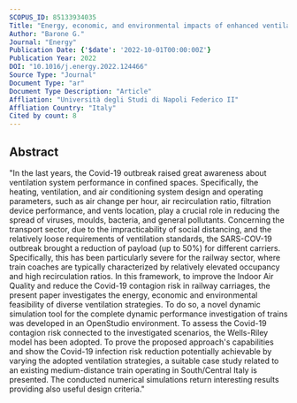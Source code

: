 ```yaml
---
SCOPUS_ID: 85133934035
Title: "Energy, economic, and environmental impacts of enhanced ventilation strategies on railway coaches to reduce Covid-19 contagion risks"
Author: "Barone G."
Journal: "Energy"
Publication Date: {'$date': '2022-10-01T00:00:00Z'}
Publication Year: 2022
DOI: "10.1016/j.energy.2022.124466"
Source Type: "Journal"
Document Type: "ar"
Document Type Description: "Article"
Affliation: "Università degli Studi di Napoli Federico II"
Affliation Country: "Italy"
Cited by count: 8
---
```


## Abstract
"In the last years, the Covid-19 outbreak raised great awareness about ventilation system performance in confined spaces. Specifically, the heating, ventilation, and air conditioning system design and operating parameters, such as air change per hour, air recirculation ratio, filtration device performance, and vents location, play a crucial role in reducing the spread of viruses, moulds, bacteria, and general pollutants. Concerning the transport sector, due to the impracticability of social distancing, and the relatively loose requirements of ventilation standards, the SARS-COV-19 outbreak brought a reduction of payload (up to 50%) for different carriers. Specifically, this has been particularly severe for the railway sector, where train coaches are typically characterized by relatively elevated occupancy and high recirculation ratios. In this framework, to improve the Indoor Air Quality and reduce the Covid-19 contagion risk in railway carriages, the present paper investigates the energy, economic and environmental feasibility of diverse ventilation strategies. To do so, a novel dynamic simulation tool for the complete dynamic performance investigation of trains was developed in an OpenStudio environment. To assess the Covid-19 contagion risk connected to the investigated scenarios, the Wells-Riley model has been adopted. To prove the proposed approach's capabilities and show the Covid-19 infection risk reduction potentially achievable by varying the adopted ventilation strategies, a suitable case study related to an existing medium-distance train operating in South/Central Italy is presented. The conducted numerical simulations return interesting results providing also useful design criteria."
